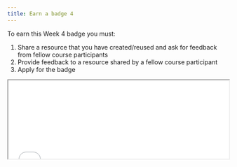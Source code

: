 ```yaml
---
title: Earn a badge 4
---
```


To earn this Week 4 badge you must:

 1. Share a resource that you have created/reused and ask for feedback
    from fellow course participants
 2. Provide feedback to a resource shared by a fellow course participant
 3. Apply for the badge

<iframe height="180" src="//badges.p2pu.org/en/badge/view/787/embedded/" width="100%"></iframe>
